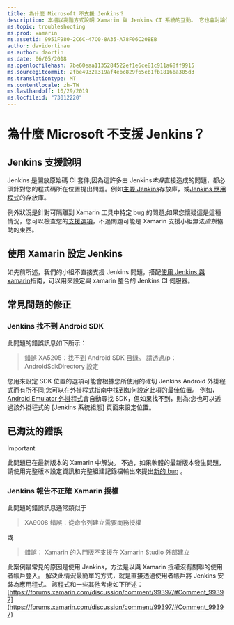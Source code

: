 ```yaml
---
title: 為什麼 Microsoft 不支援 Jenkins？
description: 本檔以高階方式說明 Xamarin 與 Jenkins CI 系統的互動。 它也會討論使用 Jenkins 時所出現的一些常見問題。
ms.topic: troubleshooting
ms.prod: xamarin
ms.assetid: 9951F980-2C6C-47C0-8A35-A78F06C20BEB
author: davidortinau
ms.author: daortin
ms.date: 06/05/2018
ms.openlocfilehash: 7be60eaa1135284522ef1e6ce81c911a68ff9915
ms.sourcegitcommit: 2fbe4932a319af4ebc829f65eb1fb1816ba305d3
ms.translationtype: MT
ms.contentlocale: zh-TW
ms.lasthandoff: 10/29/2019
ms.locfileid: "73012220"
---
```

# <a name="why-isnt-jenkins-supported-by-microsoft"></a>為什麼 Microsoft 不支援 Jenkins？

## <a name="jenkins-support-explanation"></a>Jenkins 支援說明

Jenkins 是開放原始碼 CI 套件;因為這許多由 Jenkins*本身*直接造成的問題，都必須針對您的程式碼所在位置提出問題。例如[主要 Jenkins](https://github.com/jenkinsci/jenkins)存放庫，或[Jenkins 應用程式](https://github.com/stisti/jenkins-app)的存放庫。

例外狀況是針對可隔離到 Xamarin 工具中特定 bug 的問題;如果您懷疑這是這種情況，您可以檢查您的[支援選項](~/cross-platform/troubleshooting/support-options.md)，不過問題可能是 Xamarin 支援小組無法*直接*協助的東西。

## <a name="setup-jenkins-with-xamarin"></a>使用 Xamarin 設定 Jenkins

如先前所述，我們的小組不直接支援 Jenkins 問題，搭配[使用 Jenkins 與 xamarin](~/tools/ci/jenkins-walkthrough.md)指南，可以用來設定與 xamarin 整合的 Jenkins CI 伺服器。 

## <a name="fixes-for-common-issues"></a>常見問題的修正

### <a name="jenkins-is-unable-to-find-the-android-sdk"></a>Jenkins 找不到 Android SDK

此問題的錯誤訊息如下所示：

> 錯誤 XA5205：找不到 Android SDK 目錄。 請透過/p： AndroidSdkDirectory 設定

您用來設定 SDK 位置的選項可能會根據您所使用的確切 Jenkins Android 外掛程式而有所不同;您可以在外掛程式指南中找到如何設定此項的最佳位置。 例如，[Android Emulator 外掛程式](https://wiki.jenkins-ci.org/display/JENKINS/Android+Emulator+Plugin#AndroidEmulatorPlugin-Systemconfiguration)會自動尋找 SDK，但如果找不到，則為;您也可以透過該外掛程式的 [Jenkins 系統組態] 頁面來設定位置。 

## <a name="deprecated-errors"></a>已淘汰的錯誤

> [!IMPORTANT]
> 此問題已在最新版本的 Xamarin 中解決。 不過，如果軟體的最新版本發生問題，請使用完整版本設定資訊和完整組建記錄檔輸出來提出[新的 bug](~/cross-platform/troubleshooting/questions/howto-file-bug.md) 。

### <a name="jenkins-reports-an-invalid-xamarin-license"></a>Jenkins 報告不正確 Xamarin 授權
此問題的錯誤訊息通常類似于

> XA9008 錯誤：從命令列建立需要商務授權

或

> 錯誤： Xamarin 的入門版不支援在 Xamarin Studio 外部建立 

此案例最常見的原因是使用 Jenkins，方法是以與 Xamarin 授權沒有關聯的使用者帳戶登入。 解決此情況最簡單的方式，就是直接透過使用者帳戶將 Jenkins 安裝為應用程式。 該程式和一些其他考慮如下所述： [https://forums.xamarin.com/discussion/comment/99397/#Comment_99397](https://forums.xamarin.com/discussion/comment/99397/#Comment_99397)
